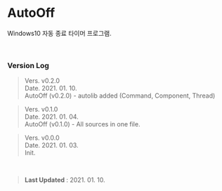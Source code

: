 # AutoOff

Windows10 자동 종료 타이머 프로그램.

<br/>

### Version Log  


> Vers. v0.2.0  
> Date. 2021. 01. 10.  
> AutoOff  (v0.2.0) - autolib added (Command, Component, Thread)  


> Vers. v0.1.0  
> Date. 2021. 01. 04.  
> AutoOff  (v0.1.0) - All sources in one file.  


> Vers. v0.0.0  
> Date. 2021. 01. 03.  
> Init.  

<br/>

> **Last Updated** : 2021. 01. 10.
